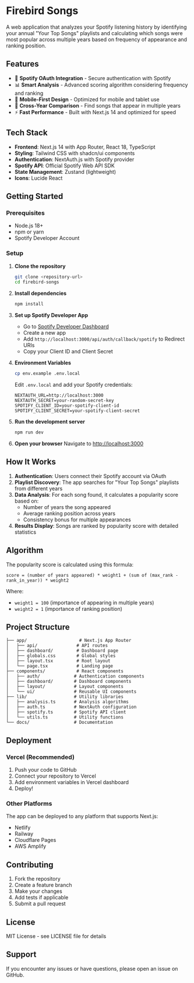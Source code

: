 # Firebird Songs

A web application that analyzes your Spotify listening history by identifying your annual "Your Top Songs" playlists and calculating which songs were most popular across multiple years based on frequency of appearance and ranking position.

## Features

- 🔐 **Spotify OAuth Integration** - Secure authentication with Spotify
- 📊 **Smart Analysis** - Advanced scoring algorithm considering frequency and ranking
- 📱 **Mobile-First Design** - Optimized for mobile and tablet use
- 🎵 **Cross-Year Comparison** - Find songs that appear in multiple years
- ⚡ **Fast Performance** - Built with Next.js 14 and optimized for speed

## Tech Stack

- **Frontend**: Next.js 14 with App Router, React 18, TypeScript
- **Styling**: Tailwind CSS with shadcn/ui components
- **Authentication**: NextAuth.js with Spotify provider
- **Spotify API**: Official Spotify Web API SDK
- **State Management**: Zustand (lightweight)
- **Icons**: Lucide React

## Getting Started

### Prerequisites

- Node.js 18+ 
- npm or yarn
- Spotify Developer Account

### Setup

1. **Clone the repository**
   ```bash
   git clone <repository-url>
   cd firebird-songs
   ```

2. **Install dependencies**
   ```bash
   npm install
   ```

3. **Set up Spotify Developer App**
   - Go to [Spotify Developer Dashboard](https://developer.spotify.com/dashboard)
   - Create a new app
   - Add `http://localhost:3000/api/auth/callback/spotify` to Redirect URIs
   - Copy your Client ID and Client Secret

4. **Environment Variables**
   ```bash
   cp env.example .env.local
   ```
   
   Edit `.env.local` and add your Spotify credentials:
   ```env
   NEXTAUTH_URL=http://localhost:3000
   NEXTAUTH_SECRET=your-random-secret-key
   SPOTIFY_CLIENT_ID=your-spotify-client-id
   SPOTIFY_CLIENT_SECRET=your-spotify-client-secret
   ```

5. **Run the development server**
   ```bash
   npm run dev
   ```

6. **Open your browser**
   Navigate to [http://localhost:3000](http://localhost:3000)

## How It Works

1. **Authentication**: Users connect their Spotify account via OAuth
2. **Playlist Discovery**: The app searches for "Your Top Songs" playlists from different years
3. **Data Analysis**: For each song found, it calculates a popularity score based on:
   - Number of years the song appeared
   - Average ranking position across years
   - Consistency bonus for multiple appearances
4. **Results Display**: Songs are ranked by popularity score with detailed statistics

## Algorithm

The popularity score is calculated using this formula:
```
score = (number of years appeared) * weight1 + (sum of (max_rank - rank_in_year)) * weight2
```

Where:
- `weight1 = 100` (importance of appearing in multiple years)
- `weight2 = 1` (importance of ranking position)

## Project Structure

```
├── app/                    # Next.js App Router
│   ├── api/               # API routes
│   ├── dashboard/         # Dashboard page
│   ├── globals.css        # Global styles
│   ├── layout.tsx         # Root layout
│   └── page.tsx           # Landing page
├── components/            # React components
│   ├── auth/             # Authentication components
│   ├── dashboard/        # Dashboard components
│   ├── layout/           # Layout components
│   └── ui/               # Reusable UI components
├── lib/                  # Utility libraries
│   ├── analysis.ts       # Analysis algorithms
│   ├── auth.ts           # NextAuth configuration
│   ├── spotify.ts        # Spotify API client
│   └── utils.ts          # Utility functions
└── docs/                 # Documentation
```

## Deployment

### Vercel (Recommended)
1. Push your code to GitHub
2. Connect your repository to Vercel
3. Add environment variables in Vercel dashboard
4. Deploy!

### Other Platforms
The app can be deployed to any platform that supports Next.js:
- Netlify
- Railway
- Cloudflare Pages
- AWS Amplify

## Contributing

1. Fork the repository
2. Create a feature branch
3. Make your changes
4. Add tests if applicable
5. Submit a pull request

## License

MIT License - see LICENSE file for details

## Support

If you encounter any issues or have questions, please open an issue on GitHub. 